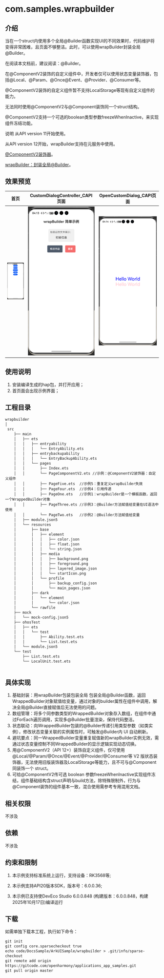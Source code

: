 # com.samples.wrapbuilder

## 介绍

当在一个struct内使用多个全局@Builder函数实现UI的不同效果时，代码维护将变得非常困难，且页面不够整洁。此时，可以使用wrapBuilder封装全局@Builder。

在阅读本文档前，建议阅读：@Builder。

在@ComponentV2装饰的自定义组件中，开发者仅可以使用状态变量装饰器，包括@Local、@Param、@Once@Event、@Provider、@Consumer等。

@ComponentV2装饰的自定义组件暂不支持LocalStorage等现有自定义组件的能力。

无法同时使用@ComponentV2与@Component装饰同一个struct结构。

@ComponentV2支持一个可选的boolean类型参数freezeWhenInactive，来实现组件冻结功能。

说明
从API version 11开始使用。

从API version 12开始，wrapBuilder支持在元服务中使用。

[@ComponentV2装饰器](https://gitcode.com/openharmony/docs/blob/master/zh-cn/application-dev/ui/state-management/arkts-new-componentV2.md)。

[wrapBuilder：封装全局@Builder](https://gitcode.com/openharmony/docs/blob/master/zh-cn/application-dev/ui/state-management/arkts-wrapBuilder.md)。

## 效果预览
| 首页                                              | CustomDialogController_CAPI页面                             |OpenCustomDialog_CAPI页面                                              |
| ---------------------------------------------------- |---------------------------------------------------------| ------------------------------------------------------- |
| <img src="./screenshots/PageIndex.png" width="300"/> | <img src="./screenshots/PageOne.png" width="300"/> | <img src="./screenshots/PageThree.png" width="300"/> |


## 使用说明

1. 安装编译生成的hap包，并打开应用；
2. 首页面会出现示例界面；

## 工程目录

```
wrapbuilder
│
 src
    ├── main
    │   ├── ets
    │   │   ├── entryability
    │   │   │   └── EntryAbility.ets
    │   │   ├── entrybackupability
    │   │   │   └── EntryBackupAbility.ets
    │   │   └── pages
    │   │       ├── Index.ets
    │   │       └── PageComponentV2.ets //示例：@ComponentV2装饰器：自定义组件
    │   │       ├── PageFive.ets  //示例5：重复定义wrapBuilder失效
    │   │       ├── PageFour.ets  //示例4：引用传递
    │   │       ├── PageOne.ets   //示例1：wrapBuilder是一个模板函数，返回一个WrappedBuilder对象
    │   │       ├── PageThree.ets //示例3：@Builder方法赋值给变量在UI语法中使用
    │   │       └── PageTwo.ets   //示例2：@Builder方法赋值给变量
    │   ├── module.json5
    │   └── resources
    │       ├── base
    │       │   ├── element
    │       │   │   ├── color.json
    │       │   │   ├── float.json
    │       │   │   └── string.json
    │       │   ├── media
    │       │   │   ├── background.png
    │       │   │   ├── foreground.png
    │       │   │   ├── layered_image.json
    │       │   │   └── startIcon.png
    │       │   └── profile
    │       │       ├── backup_config.json
    │       │       └── main_pages.json
    │       ├── dark
    │       │   └── element
    │       │       └── color.json
    │       └── rawfile
    ├── mock
    │   └── mock-config.json5
    ├── ohosTest
    │   ├── ets
    │   │   └── test
    │   │       ├── Ability.test.ets
    │   │       └── List.test.ets
    │   └── module.json5
    └── test
        ├── List.test.ets
        └── LocalUnit.test.ets


```

## 具体实现

1. 基础封装：用wrapBuilder包装包装全局
包装全局@Builder函数，返回WrappedBuilder对象赋值给变量，通过对象的builder属性在组件中调用，解决全局@Builder直接赋值后无法使用的问题。
2. 数组管理：将多个同参数类型的WrappedBuilder对象存入数组，在组件中通过ForEach遍历调用，实现多@Builder批量渲染，保持代码整洁。
3. 状态联动：向WrappedBuilder包装的@Builder传递引用类型参数（如类实例），修改状态变量关联的实例属性时，可触发@Builder内 UI 自动刷新。
4. 避坑要点：同一WrappedBuilder变量重复赋值新的wrapBuilder实例无效，需通过状态变量控制不同WrappedBuilder的显示逻辑实现动态切换。
5. 用@ComponentV2（API 12+）装饰自定义组件，仅可使用@Local/@Param/@Once/@Event/@Provider/@Consumer等 V2 版状态装饰器，无法使用旧版装饰器及LocalStorage等能力，且不可与@Component同装饰一个 struct。
6. 可给@ComponentV2传可选 boolean 参数freezeWhenInactive实现组件冻结，组件基础结构含struct声明与build方法，除特殊限制外，行为与@Component装饰的组件基本一致，混合使用需参考专用混用文档。
## 相关权限

不涉及

## 依赖

不涉及

## 约束和限制

1. 本示例支持标准系统上运行，支持设备：RK3568等;

2. 本示例支持API20版本SDK，版本号：6.0.0.36;

3. 本示例已支持使DevEco Studio 6.0.0.848 (构建版本：6.0.0.848，构建 2025年10月17日)编译运行

## 下载

如需单独下载本工程，执行如下命令：

```
git init
git config core.sparsecheckout true
echo code/DocsSample/ArkUISample/wrapbuilder > .git/info/sparse-checkout
git remote add origin https://gitcode.com/openharmony/applications_app_samples.git
git pull origin master
```
